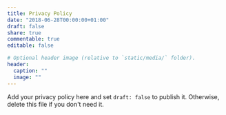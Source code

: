 ```yaml
---
title: Privacy Policy
date: "2018-06-28T00:00:00+01:00"
draft: false
share: true
commentable: true
editable: false

# Optional header image (relative to `static/media/` folder).
header:
  caption: ""
  image: ""
---
```


Add your privacy policy here and set `draft: false` to publish it. Otherwise, delete this file if you don't need it.
